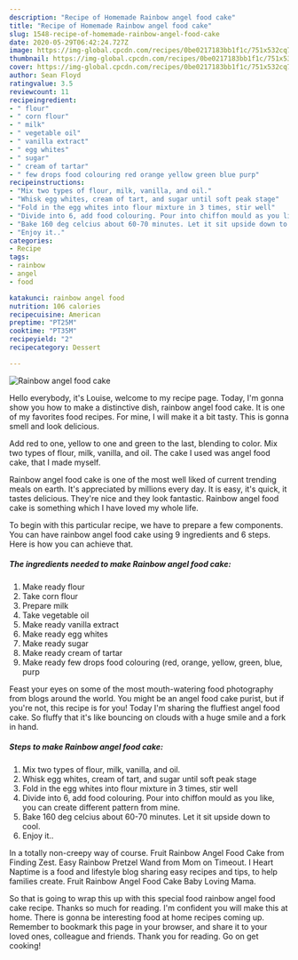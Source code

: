 ```yaml
---
description: "Recipe of Homemade Rainbow angel food cake"
title: "Recipe of Homemade Rainbow angel food cake"
slug: 1548-recipe-of-homemade-rainbow-angel-food-cake
date: 2020-05-29T06:42:24.727Z
image: https://img-global.cpcdn.com/recipes/0be0217183bb1f1c/751x532cq70/rainbow-angel-food-cake-recipe-main-photo.jpg
thumbnail: https://img-global.cpcdn.com/recipes/0be0217183bb1f1c/751x532cq70/rainbow-angel-food-cake-recipe-main-photo.jpg
cover: https://img-global.cpcdn.com/recipes/0be0217183bb1f1c/751x532cq70/rainbow-angel-food-cake-recipe-main-photo.jpg
author: Sean Floyd
ratingvalue: 3.5
reviewcount: 11
recipeingredient:
- " flour"
- " corn flour"
- " milk"
- " vegetable oil"
- " vanilla extract"
- " egg whites"
- " sugar"
- " cream of tartar"
- " few drops food colouring red orange yellow green blue purp"
recipeinstructions:
- "Mix two types of flour, milk, vanilla, and oil."
- "Whisk egg whites, cream of tart, and sugar until soft peak stage"
- "Fold in the egg whites into flour mixture in 3 times, stir well"
- "Divide into 6, add food colouring. Pour into chiffon mould as you like, you can create different pattern from mine."
- "Bake 160 deg celcius about 60-70 minutes. Let it sit upside down to cool."
- "Enjoy it.."
categories:
- Recipe
tags:
- rainbow
- angel
- food

katakunci: rainbow angel food 
nutrition: 106 calories
recipecuisine: American
preptime: "PT25M"
cooktime: "PT35M"
recipeyield: "2"
recipecategory: Dessert

---
```



![Rainbow angel food cake](https://img-global.cpcdn.com/recipes/0be0217183bb1f1c/751x532cq70/rainbow-angel-food-cake-recipe-main-photo.jpg)

Hello everybody, it's Louise, welcome to my recipe page. Today, I'm gonna show you how to make a distinctive dish, rainbow angel food cake. It is one of my favorites food recipes. For mine, I will make it a bit tasty. This is gonna smell and look delicious.

Add red to one, yellow to one and green to the last, blending to color. Mix two types of flour, milk, vanilla, and oil. The cake I used was angel food cake, that I made myself.

Rainbow angel food cake is one of the most well liked of current trending meals on earth. It's appreciated by millions every day. It is easy, it's quick, it tastes delicious. They're nice and they look fantastic. Rainbow angel food cake is something which I have loved my whole life.


To begin with this particular recipe, we have to prepare a few components. You can have rainbow angel food cake using 9 ingredients and 6 steps. Here is how you can achieve that.

<!--inarticleads1-->

##### The ingredients needed to make Rainbow angel food cake:

1. Make ready  flour
1. Take  corn flour
1. Prepare  milk
1. Take  vegetable oil
1. Make ready  vanilla extract
1. Make ready  egg whites
1. Make ready  sugar
1. Make ready  cream of tartar
1. Make ready  few drops food colouring (red, orange, yellow, green, blue, purp


Feast your eyes on some of the most mouth-watering food photography from blogs around the world. You might be an angel food cake purist, but if you&#39;re not, this recipe is for you! Today I&#39;m sharing the fluffiest angel food cake. So fluffy that it&#39;s like bouncing on clouds with a huge smile and a fork in hand. 

<!--inarticleads2-->

##### Steps to make Rainbow angel food cake:

1. Mix two types of flour, milk, vanilla, and oil.
1. Whisk egg whites, cream of tart, and sugar until soft peak stage
1. Fold in the egg whites into flour mixture in 3 times, stir well
1. Divide into 6, add food colouring. Pour into chiffon mould as you like, you can create different pattern from mine.
1. Bake 160 deg celcius about 60-70 minutes. Let it sit upside down to cool.
1. Enjoy it..


In a totally non-creepy way of course. Fruit Rainbow Angel Food Cake from Finding Zest. Easy Rainbow Pretzel Wand from Mom on Timeout. I Heart Naptime is a food and lifestyle blog sharing easy recipes and tips, to help families create. Fruit Rainbow Angel Food Cake Baby Loving Mama. 

So that is going to wrap this up with this special food rainbow angel food cake recipe. Thanks so much for reading. I'm confident you will make this at home. There is gonna be interesting food at home recipes coming up. Remember to bookmark this page in your browser, and share it to your loved ones, colleague and friends. Thank you for reading. Go on get cooking!
